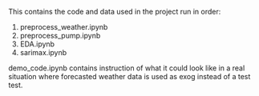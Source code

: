 This contains the code and data used in the project
run in order:
1. preprocess_weather.ipynb
2. preprocess_pump.ipynb
3. EDA.ipynb
4. sarimax.ipynb

demo_code.ipynb contains instruction of what it could look like in a real situation where forecasted weather data is used as exog instead of a test test.
